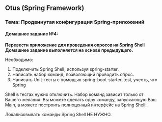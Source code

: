 ## Otus (Spring Framework)
### Тема: Продвинутая конфигурация Spring-приложений
#### Домашнее задание №4:
**Перевести приложение для проведения опросов на Spring Shell
Домашнее задание выполняется на основе предыдущего.**

Необходимо:
1. Подключить Spring Shell, используя spring-starter.
2. Написать набор команд, позволяющий проводить опрос.
3. Написать Unit-тесты с помощью spring-boot-starter-test, учесть, что Spring

Shell в тестах нужно отключить.
Набор команд зависит только от Вашего желания. Вы можете сделать одну
команду, запускающую Ваш Main, а можете построить полноценный
интерфейс на Spring Shell.

Локализовывать команды Spring Shell НЕ НУЖНО.
